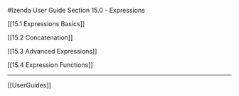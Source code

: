 #Izenda User Guide Section 15.0 - Expressions

[[15.1 Expressions Basics]]

[[15.2 Concatenation]]

[[15.3 Advanced Expressions]]

[[15.4 Expression Functions]]

---

[[UserGuides]]